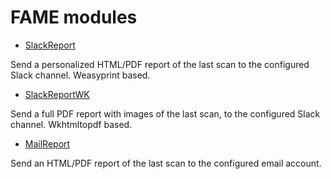 # FAME modules

* [SlackReport](reporting/slackreport/)

Send a personalized HTML/PDF report of the last scan to the configured Slack channel. Weasyprint based.


* [SlackReportWK](reporting/slackreport/)

Send a full PDF report with images of the last scan, to the configured Slack channel.  Wkhtmltopdf based.

* [MailReport](reporting/mailreport/)

Send an HTML/PDF report of the last scan to the configured email account.

